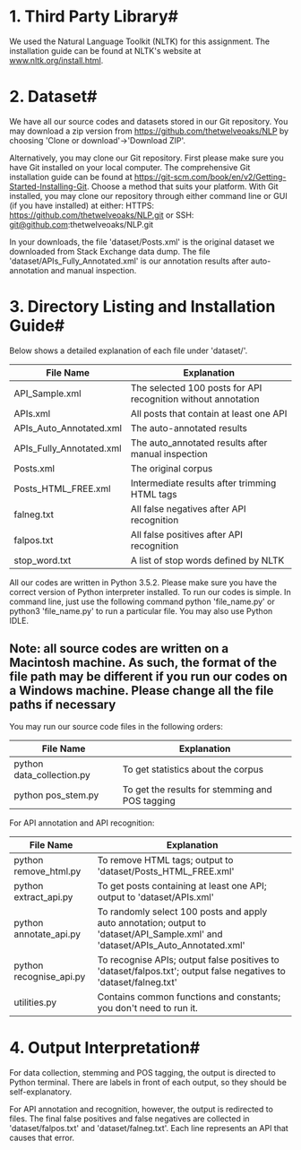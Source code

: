 # 1. Third Party Library#

We used the Natural Language Toolkit (NLTK) for this assignment. The installation guide can be found at NLTK's website at www.nltk.org/install.html. 

# 2. Dataset#

We have all our source codes and datasets stored in our Git repository. You may download a zip version from https://github.com/thetwelveoaks/NLP by choosing 'Clone or download'->'Download ZIP'. 

Alternatively, you may clone our Git repository. First please make sure you have Git installed on your local computer. The comprehensive Git installation guide can be found at https://git-scm.com/book/en/v2/Getting-Started-Installing-Git. Choose a method that suits your platform. 
With Git installed, you may clone our repository through either command line or GUI (if you have installed) at either:
HTTPS: https://github.com/thetwelveoaks/NLP.git or
SSH: git@github.com:thetwelveoaks/NLP.git

In your downloads, the file 'dataset/Posts.xml' is the original dataset we downloaded from Stack Exchange data dump. The file 'dataset/APIs_Fully_Annotated.xml' is our annotation results after auto-annotation and manual inspection. 

# 3. Directory Listing and Installation Guide#

Below shows a detailed explanation of each file under 'dataset/'. 

| File Name  | Explanation |
| ------------- | ------------- |
| API_Sample.xml | The selected 100 posts for API recognition without annotation  |
|APIs.xml			 | All posts that contain at least one API|
|APIs_Auto_Annotated.xml |	The auto-annotated results|
|APIs_Fully_Annotated.xml	|The auto_annotated results after manual inspection|
|Posts.xml		|			The original corpus|
|Posts_HTML_FREE.xml	|		Intermediate results after trimming HTML tags|
|falneg.txt		|			All false negatives after API recognition|
|falpos.txt			|		All false positives after API recognition|
|stop_word.txt	|			A list of stop words defined by NLTK|

All our codes are written in Python 3.5.2. Please make sure you have the correct version of Python interpreter installed. 
To run our codes is simple. In command line, just use the following command
python 'file_name.py' or
python3 'file_name.py'
to run a particular file. You may also use Python IDLE. 

## Note: all source codes are written on a Macintosh machine. As such, the format of the file path may be different if you run our codes on a Windows machine. Please change all the file paths if necessary ##

You may run our source code files in the following orders:

| File Name  | Explanation |
| ------------- | ------------- |
|python data_collection.py |	To get statistics about the corpus|
|python pos_stem.py 	|		To get the results for stemming and POS tagging|

For API annotation and API recognition:

| File Name  | Explanation |
| ------------- | ------------- |
|python remove_html.py  |		To remove HTML tags; output to 'dataset/Posts_HTML_FREE.xml'|
|python extract_api.py 	|	To get posts containing at least one API; output to 'dataset/APIs.xml'|
|python annotate_api.py 	|	To randomly select 100 posts and apply auto annotation; output to 'dataset/API_Sample.xml' and 'dataset/APIs_Auto_Annotated.xml'|
|python recognise_api.py |	To recognise APIs; output false positives to 'dataset/falpos.txt'; output false negatives to 'dataset/falneg.txt'|
|utilities.py 		|		Contains common functions and constants; you don't need to run it. |

# 4. Output Interpretation#

For data collection, stemming and POS tagging, the output is directed to Python terminal. There are labels in front of each output, so they should be self-explanatory. 

For API annotation and recognition, however, the output is redirected to files. The final false positives and false negatives are collected in 'dataset/falpos.txt' and 'dataset/falneg.txt'. Each line represents an API that causes that error. 
